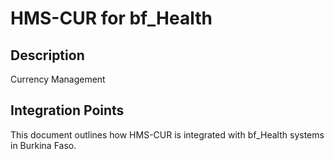 # HMS-CUR for bf_Health

## Description

Currency Management

## Integration Points

This document outlines how HMS-CUR is integrated with bf_Health systems in Burkina Faso.
